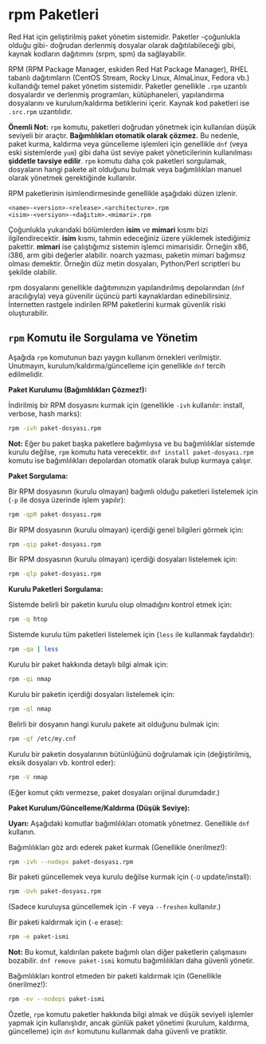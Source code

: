# rpm Paketleri

Red Hat için geliştirilmiş paket yönetim sistemidir. Paketler -çoğunlukla olduğu gibi- doğrudan derlenmiş dosyalar olarak dağıtılabileceği gibi, kaynak kodların dağıtımını (srpm, spm) da sağlayabilir.

RPM (RPM Package Manager, eskiden Red Hat Package Manager), RHEL tabanlı dağıtımların (CentOS Stream, Rocky Linux, AlmaLinux, Fedora vb.) kullandığı temel paket yönetim sistemidir. Paketler genellikle `.rpm` uzantılı dosyalardır ve derlenmiş programları, kütüphaneleri, yapılandırma dosyalarını ve kurulum/kaldırma betiklerini içerir. Kaynak kod paketleri ise `.src.rpm` uzantılıdır.

**Önemli Not:** `rpm` komutu, paketleri doğrudan yönetmek için kullanılan düşük seviyeli bir araçtır. **Bağımlılıkları otomatik olarak çözmez.** Bu nedenle, paket kurma, kaldırma veya güncelleme işlemleri için genellikle `dnf` (veya eski sistemlerde `yum`) gibi daha üst seviye paket yöneticilerinin kullanılması **şiddetle tavsiye edilir**. `rpm` komutu daha çok paketleri sorgulamak, dosyaların hangi pakete ait olduğunu bulmak veya bağımlılıkları manuel olarak yönetmek gerektiğinde kullanılır.

RPM paketlerinin isimlendirmesinde genellikle aşağıdaki düzen izlenir.


```
<name>-<version>-<release>.<architecture>.rpm
<isim>-<versiyon>-<dağıtım>.<mimari>.rpm
```

Çoğunlukla yukarıdaki bölümlerden **isim** ve **mimari** kısmı bizi ilgilendirecektir. **isim** kısmı, tahmin edeceğiniz üzere yüklemek istediğimiz pakettir. **mimari** ise çalıştığımız sistemin işlemci mimarisidir. Örneğin x86, i386, arm gibi değerler alabilir. noarch yazması, paketin mimari bağımsız olması demektir. Örneğin düz metin dosyaları, Python/Perl scriptleri bu şekilde olabilir.

rpm dosyalarını genellikle dağıtımınızın yapılandırılmış depolarından (`dnf` aracılığıyla) veya güvenilir üçüncü parti kaynaklardan edinebilirsiniz. İnternetten rastgele indirilen RPM paketlerini kurmak güvenlik riski oluşturabilir.

## `rpm` Komutu ile Sorgulama ve Yönetim

Aşağıda `rpm` komutunun bazı yaygın kullanım örnekleri verilmiştir. Unutmayın, kurulum/kaldırma/güncelleme için genellikle `dnf` tercih edilmelidir.

**Paket Kurulumu (Bağımlılıkları Çözmez!):**

İndirilmiş bir RPM dosyasını kurmak için (genellikle `-ivh` kullanılır: install, verbose, hash marks):

```bash
rpm -ivh paket-dosyası.rpm
```
**Not:** Eğer bu paket başka paketlere bağımlıysa ve bu bağımlılıklar sistemde kurulu değilse, `rpm` komutu hata verecektir. `dnf install paket-dosyası.rpm` komutu ise bağımlılıkları depolardan otomatik olarak bulup kurmaya çalışır.

**Paket Sorgulama:**

Bir RPM dosyasının (kurulu olmayan) bağımlı olduğu paketleri listelemek için (`-p` ile dosya üzerinde işlem yapılır):

```bash
rpm -qpR paket-dosyası.rpm
```

Bir RPM dosyasının (kurulu olmayan) içerdiği genel bilgileri görmek için:
```bash
rpm -qip paket-dosyası.rpm
```

Bir RPM dosyasının (kurulu olmayan) içerdiği dosyaları listelemek için:
```bash
rpm -qlp paket-dosyası.rpm
```

**Kurulu Paketleri Sorgulama:**

Sistemde belirli bir paketin kurulu olup olmadığını kontrol etmek için:
```bash
rpm -q htop
```

Sistemde kurulu tüm paketleri listelemek için (`less` ile kullanmak faydalıdır):
```bash
rpm -qa | less
```

Kurulu bir paket hakkında detaylı bilgi almak için:
```bash
rpm -qi nmap
```

Kurulu bir paketin içerdiği dosyaları listelemek için:
```bash
rpm -ql nmap
```

Belirli bir dosyanın hangi kurulu pakete ait olduğunu bulmak için:
```bash
rpm -qf /etc/my.cnf
```

Kurulu bir paketin dosyalarının bütünlüğünü doğrulamak için (değiştirilmiş, eksik dosyaları vb. kontrol eder):
```bash
rpm -V nmap
```
(Eğer komut çıktı vermezse, paket dosyaları orijinal durumdadır.)

**Paket Kurulum/Güncelleme/Kaldırma (Düşük Seviye):**

**Uyarı:** Aşağıdaki komutlar bağımlılıkları otomatik yönetmez. Genellikle `dnf` kullanın.

Bağımlılıkları göz ardı ederek paket kurmak (Genellikle önerilmez!):

```bash
rpm -ivh --nodeps paket-dosyası.rpm
```

Bir paketi güncellemek veya kurulu değilse kurmak için (`-U` update/install):
```bash
rpm -Uvh paket-dosyası.rpm
```
(Sadece kuruluysa güncellemek için `-F` veya `--freshen` kullanılır.)

Bir paketi kaldırmak için (`-e` erase):
```bash
rpm -e paket-ismi
```
**Not:** Bu komut, kaldırılan pakete bağımlı olan diğer paketlerin çalışmasını bozabilir. `dnf remove paket-ismi` komutu bağımlılıkları daha güvenli yönetir.

Bağımlılıkları kontrol etmeden bir paketi kaldırmak için (Genellikle önerilmez!):
```bash
rpm -ev --nodeps paket-ismi
```

Özetle, `rpm` komutu paketler hakkında bilgi almak ve düşük seviyeli işlemler yapmak için kullanışlıdır, ancak günlük paket yönetimi (kurulum, kaldırma, güncelleme) için `dnf` komutunu kullanmak daha güvenli ve pratiktir.
